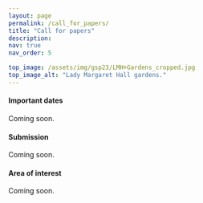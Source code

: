 ```yaml
---
layout: page
permalink: /call_for_papers/
title: "Call for papers"
description: 
nav: true
nav_order: 5

top_image: /assets/img/gsp23/LMH+Gardens_cropped.jpg
top_image_alt: "Lady Margaret Hall gardens."
---
```


#### Important dates
Coming soon.
#### Submission
Coming soon.
#### Area of interest
Coming soon.
